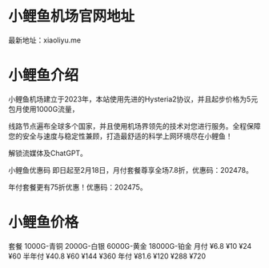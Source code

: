 # 小鲤鱼机场官网地址
最新地址：xiaoliyu.me

# 小鲤鱼介绍
小鲤鱼机场建立于2023年，本站使用先进的Hysteria2协议，并且起步价格为5元包月使用1000G流量，

线路节点遍布全球多个国家，并且使用机场界领先的技术对您进行服务。全程保障您的安全与速度与稳定性兼顾，打造最舒适的科学上网环境尽在小鲤鱼！

解锁流媒体及ChatGPT。

小鲤鱼优惠码
即日起至2月18日，月付套餐尊享全场7.8折，优惠码：202478。

年付套餐更有75折优惠！优惠码：202475。

# 小鲤鱼价格
套餐	1000G-青铜	2000G-白银	6000G-黄金	18000G-铂金
月付	¥6.8	¥10	¥24	¥60
半年付	¥40.8	¥60	¥144	¥360
年付	¥81.6	¥120	¥288	¥720
